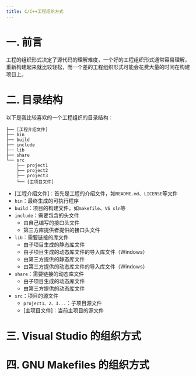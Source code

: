 ```yaml
---
title: C/C++工程组织方式
---
```


# 一. 前言

工程的组织形式决定了源代码的理解难度，一个好的工程组织形式通常容易理解，重新构建起来就比较轻松，而一个差的工程组织形式可能会花费大量的时间在构建项目上。



# 二. 目录结构

以下是我比较喜欢的一个工程组织的目录结构：

```
├── [工程介绍文件]
├── bin
├── build
├── include
├── lib
├── share
└── src
    ├── project1
    ├── project2
    ├── project3
    └── [主项目文件]
```

- [工程介绍文件]：首先是工程的介绍文件，如`README.md`、`LICENSE`等文件
- `bin`：最终生成的可执行程序
- `build`：项目的构建文件，如`makefile`、`VS sln`等
- `include`：需要包含的头文件
  - 由自己编写的接口头文件
  - 第三方库提供者提供的接口头文件
- `lib`：需要链接的库文件
  - 由子项目生成的静态库文件
  - 由子项目生成的动态库文件的导入库文件（Windows）
  - 由第三方提供的静态库文件
  - 由第三方提供的动态库文件的导入库文件（Windows）
- `share`：需要链接的动态库文件
  - 由子项目生成的动态库文件
  - 由第三方提供的动态库文件
- `src`：项目的源文件
  - `project1、2、3...`：子项目源文件
  - [主项目文件]：当前主项目的源文件



# 三. Visual Studio 的组织方式



# 四. GNU Makefiles 的组织方式

